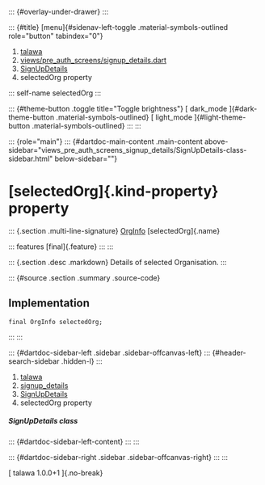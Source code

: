 ::: {#overlay-under-drawer}
:::

::: {#title}
[menu]{#sidenav-left-toggle .material-symbols-outlined role="button"
tabindex="0"}

1.  [talawa](../../index.html)
2.  [views/pre_auth_screens/signup_details.dart](../../views_pre_auth_screens_signup_details/)
3.  [SignUpDetails](../../views_pre_auth_screens_signup_details/SignUpDetails-class.html)
4.  selectedOrg property

::: self-name
selectedOrg
:::

::: {#theme-button .toggle title="Toggle brightness"}
[ dark_mode ]{#dark-theme-button .material-symbols-outlined} [
light_mode ]{#light-theme-button .material-symbols-outlined}
:::
:::

::: {role="main"}
::: {#dartdoc-main-content .main-content above-sidebar="views_pre_auth_screens_signup_details/SignUpDetails-class-sidebar.html" below-sidebar=""}
<div>

# [selectedOrg]{.kind-property} property

</div>

::: {.section .multi-line-signature}
[OrgInfo](../../models_organization_org_info/OrgInfo-class.html)
[selectedOrg]{.name}

::: features
[final]{.feature}
:::
:::

::: {.section .desc .markdown}
Details of selected Organisation.
:::

::: {#source .section .summary .source-code}
## Implementation

``` language-dart
final OrgInfo selectedOrg;
```
:::
:::

::: {#dartdoc-sidebar-left .sidebar .sidebar-offcanvas-left}
::: {#header-search-sidebar .hidden-l}
:::

1.  [talawa](../../index.html)
2.  [signup_details](../../views_pre_auth_screens_signup_details/)
3.  [SignUpDetails](../../views_pre_auth_screens_signup_details/SignUpDetails-class.html)
4.  selectedOrg property

##### SignUpDetails class

::: {#dartdoc-sidebar-left-content}
:::
:::

::: {#dartdoc-sidebar-right .sidebar .sidebar-offcanvas-right}
:::
:::

[ talawa 1.0.0+1 ]{.no-break}
